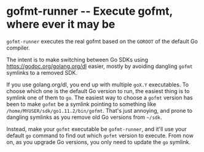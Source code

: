 # gofmt-runner -- Execute gofmt, where ever it may be

`gofmt-runner` executes the real gofmt based on the `GOROOT` of the
default Go compiler.

The intent is to make switching between Go SDKs using
https://godoc.org/golang.org/dl easier, mostly by avoiding dangling
`gofmt` symlinks to a removed SDK.

If you use golang.org/dl, you end up with multiple `goX.Y`
executables. To choose which one is the default Go version to run, the
easiest thing is to symlink one of them to `go`. The easiest way to
choose a `gofmt` version has been to make `gofmt` be a symlink
pointing to something like `/home/MYUSER/sdk/go1.11.2/bin/gofmt`.
That's just annoying, and prone to dangling symlinks as you remove old
Go versions from `~/sdk`.

Instead, make your `gofmt` executable be `gofmt-runner`, and it'll use
your default `go` command to find out which `gofmt` version to
execute. From now on, as you upgrade Go versions, you only need to
update the `go` symlink.
